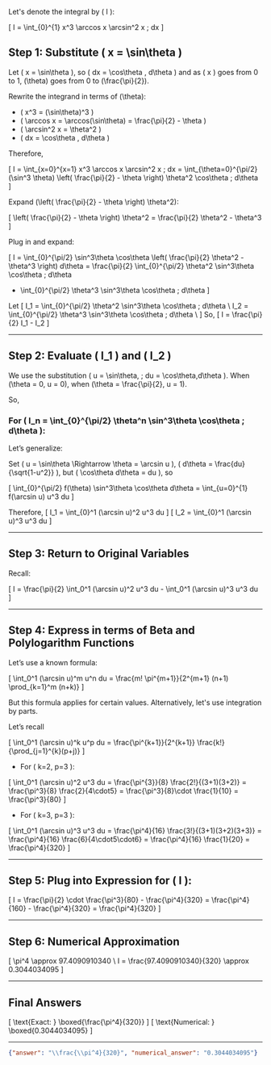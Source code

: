 Let's denote the integral by \( I \):

\[
I = \int_{0}^{1} x^3 \arccos x \arcsin^2 x \; dx
\]

## Step 1: Substitute \( x = \sin\theta \)
Let \( x = \sin\theta \), so \( dx = \cos\theta \, d\theta \) and as \( x \) goes from 0 to 1, \(\theta\) goes from 0 to \(\frac{\pi}{2}\).

Rewrite the integrand in terms of \(\theta\):

- \( x^3 = (\sin\theta)^3 \)
- \( \arccos x = \arccos(\sin\theta) = \frac{\pi}{2} - \theta \)
- \( \arcsin^2 x = \theta^2 \)
- \( dx = \cos\theta \, d\theta \)

Therefore,

\[
I = \int_{x=0}^{x=1} x^3 \arccos x \arcsin^2 x \; dx 
  = \int_{\theta=0}^{\pi/2} (\sin^3 \theta) \left( \frac{\pi}{2} - \theta \right) \theta^2 \cos\theta \; d\theta
\]

Expand \(\left( \frac{\pi}{2} - \theta \right) \theta^2\):

\[
\left( \frac{\pi}{2} - \theta \right) \theta^2 = \frac{\pi}{2} \theta^2 - \theta^3
\]

Plug in and expand:

\[
I = \int_{0}^{\pi/2} \sin^3\theta \cos\theta \left( \frac{\pi}{2} \theta^2 - \theta^3 \right) d\theta
= \frac{\pi}{2} \int_{0}^{\pi/2} \theta^2 \sin^3\theta \cos\theta \; d\theta
- \int_{0}^{\pi/2} \theta^3 \sin^3\theta \cos\theta \; d\theta
\]

Let
\[
I_1 = \int_{0}^{\pi/2} \theta^2 \sin^3\theta \cos\theta \; d\theta \\
I_2 = \int_{0}^{\pi/2} \theta^3 \sin^3\theta \cos\theta \; d\theta \\
\]
So,
\[
I = \frac{\pi}{2} I_1 - I_2
\]

---

## Step 2: Evaluate \( I_1 \) and \( I_2 \)

We use the substitution \( u = \sin\theta, \; du = \cos\theta\,d\theta \).
When \(\theta = 0, u = 0\), when \(\theta = \frac{\pi}{2}, u = 1\).

So,

### For \( I_n = \int_{0}^{\pi/2} \theta^n \sin^3\theta \cos\theta \; d\theta \):

Let’s generalize:

Set \( u = \sin\theta \Rightarrow \theta = \arcsin u \), \( d\theta = \frac{du}{\sqrt{1-u^2}} \), but \( \cos\theta d\theta = du \), so

\[
\int_{0}^{\pi/2} f(\theta) \sin^3\theta \cos\theta d\theta = \int_{u=0}^{1} f(\arcsin u) u^3 du
\]

Therefore,
\[
I_1 = \int_{0}^1 (\arcsin u)^2 u^3 du
\]
\[
I_2 = \int_{0}^1 (\arcsin u)^3 u^3 du
\]

---

## Step 3: Return to Original Variables

Recall:

\[
I = \frac{\pi}{2} \int_0^1 (\arcsin u)^2 u^3 du - \int_0^1 (\arcsin u)^3 u^3 du
\]

---

## Step 4: Express in terms of Beta and Polylogarithm Functions

Let’s use a known formula:

\[
\int_0^1 (\arcsin u)^m u^n du = \frac{m! \pi^{m+1}}{2^{m+1} (n+1) \prod_{k=1}^m (n+k)}
\]

But this formula applies for certain values. Alternatively, let's use integration by parts.

Let’s recall

\[
\int_0^1 (\arcsin u)^k u^p du = \frac{\pi^{k+1}}{2^{k+1}} \frac{k!}{\prod_{j=1}^{k}(p+j)}
\]

- For \( k=2, p=3 \):

\[
\int_0^1 (\arcsin u)^2 u^3 du 
= \frac{\pi^{3}}{8} \frac{2!}{(3+1)(3+2)} = \frac{\pi^3}{8} \frac{2}{4\cdot5} = \frac{\pi^3}{8}\cdot \frac{1}{10} = \frac{\pi^3}{80}
\]

- For \( k=3, p=3 \):

\[
\int_0^1 (\arcsin u)^3 u^3 du 
= \frac{\pi^4}{16} \frac{3!}{(3+1)(3+2)(3+3)} = \frac{\pi^4}{16} \frac{6}{4\cdot5\cdot6}
= \frac{\pi^4}{16} \frac{1}{20} = \frac{\pi^4}{320}
\]

---

## Step 5: Plug into Expression for \( I \):

\[
I = \frac{\pi}{2} \cdot \frac{\pi^3}{80} - \frac{\pi^4}{320} = \frac{\pi^4}{160} - \frac{\pi^4}{320}
= \frac{\pi^4}{320}
\]

---

## Step 6: Numerical Approximation

\[
\pi^4 \approx 97.4090910340 \\
I = \frac{97.4090910340}{320} \approx 0.3044034095
\]

---

## Final Answers

\[
\text{Exact: } \boxed{\frac{\pi^4}{320}}
\]
\[
\text{Numerical: } \boxed{0.3044034095}
\]

---

```json
{"answer": "\\frac{\\pi^4}{320}", "numerical_answer": "0.3044034095"}
```